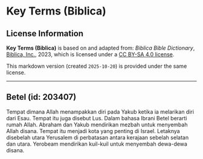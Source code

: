 # Key Terms (Biblica)

## License Information

**Key Terms (Biblica)** is based on and adapted from: _Biblica Bible Dictionary_, [Biblica, Inc.](https://www.biblica.com/), 2023, which is licensed under a [CC BY-SA 4.0 license](https://creativecommons.org/licenses/by-sa/4.0/legalcode.en).

This markdown version (created `2025-10-20`) is provided under the same license.



--------------------------------

## Betel (id: 203407)

Tempat dimana Allah menampakkan diri pada Yakub ketika ia melarikan diri dari Esau. Tempat itu juga disebut Lus. Dalam bahasa Ibrani Betel berarti rumah Allah. Abraham dan Yakub mendirikan mezbah untuk menyembah Allah disana. Tempat itu menjadi kota yang penting di Israel. Letaknya disebelah utara Yerusalem di perbatasan antara kerajaan sebelah selatan dan utara. Yerobeam mendirikan kuil\-kuil untuk menyembah dewa\-dewa disana.


